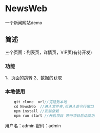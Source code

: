 # NewsWeb
一个新闻网站demo

## 简述
三个页面：列表页，详情页，VIP页(有待开发)

### 功能
1、页面的跳转
2、数据的获取

### 本地使用

```js
    git clone  url//克隆到本地
    cd NewsWeb  //进入文件夹,后进入命令行窗口
    npm install //安装依赖
    npm run start //开启项目 等待项目启动成功
```
用户名：admin
密码：admin

